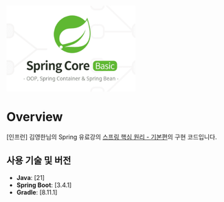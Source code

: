 <img src="https://github.com/swhyeon98/spring-study-records/blob/main/img/spring-core-basic.png" width="300" height="200"/>

# Overview

[인프런] 김영한님의 Spring 유료강의 [스프링 핵심 원리 - 기본편](https://inf.run/kj9JQ)의 구현 코드입니다.

## 사용 기술 및 버전

- **Java**: [21]
- **Spring Boot**: [3.4.1]
- **Gradle**: [8.11.1]
